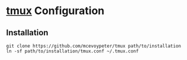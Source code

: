 # [tmux] Configuration

## Installation

```console
git clone https://github.com/mcevoypeter/tmux path/to/installation
ln -sf path/to/installation/tmux.conf ~/.tmux.conf
```

[tmux]: https://github.com/tmux/tmux
